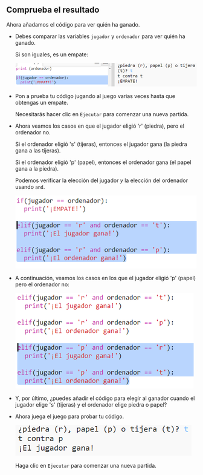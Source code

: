 ## Comprueba el resultado

Ahora añadamos el código para ver quién ha ganado.

+ Debes comparar las variables `jugador` y `ordenador` para ver quién ha ganado.
    
    Si son iguales, es un empate:
    
    ![captura de pantalla](images/rps-draw.png)

+ Pon a prueba tu código jugando al juego varias veces hasta que obtengas un empate.
    
    Necesitarás hacer clic en `Ejecutar` para comenzar una nueva partida.

+ Ahora veamos los casos en que el jugador eligió 'r' (piedra), pero el ordenador no.
    
    Si el ordenador eligió 's' (tijeras), entonces el jugador gana (la piedra gana a las tijeras).
    
    Si el ordenador eligió 'p' (papel), entonces el ordenador gana (el papel gana a la piedra).
    
    Podemos verificar la elección del jugador *y* la elección del ordenador usando `and`.
    
    ![captura de pantalla](images/rps-player-rock.png)

+ A continuación, veamos los casos en los que el jugador eligió 'p' (papel) pero el ordenador no:
    
    ![captura de pantalla](images/rps-player-paper.png)

+ Y, por último, ¿puedes añadir el código para elegir al ganador cuando el jugador elige 's' (tijeras) y el ordenador elige piedra o papel?

+ Ahora juega el juego para probar tu código.
    
    ![captura de pantalla](images/rps-play.png)
    
    Haga clic en `Ejecutar` para comenzar una nueva partida.